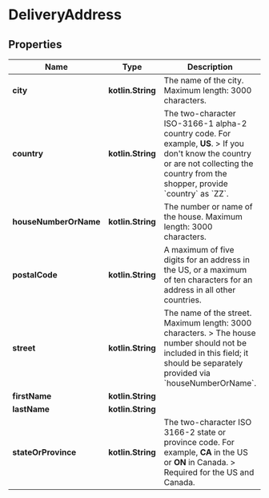 
# DeliveryAddress

## Properties
Name | Type | Description | Notes
------------ | ------------- | ------------- | -------------
**city** | **kotlin.String** | The name of the city. Maximum length: 3000 characters. | 
**country** | **kotlin.String** | The two-character ISO-3166-1 alpha-2 country code. For example, **US**. &gt; If you don&#39;t know the country or are not collecting the country from the shopper, provide &#x60;country&#x60; as &#x60;ZZ&#x60;. | 
**houseNumberOrName** | **kotlin.String** | The number or name of the house. Maximum length: 3000 characters. | 
**postalCode** | **kotlin.String** | A maximum of five digits for an address in the US, or a maximum of ten characters for an address in all other countries. | 
**street** | **kotlin.String** | The name of the street. Maximum length: 3000 characters. &gt; The house number should not be included in this field; it should be separately provided via &#x60;houseNumberOrName&#x60;. | 
**firstName** | **kotlin.String** |  |  [optional]
**lastName** | **kotlin.String** |  |  [optional]
**stateOrProvince** | **kotlin.String** | The two-character ISO 3166-2 state or province code. For example, **CA** in the US or **ON** in Canada. &gt; Required for the US and Canada. |  [optional]



